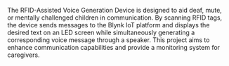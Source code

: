 The RFID-Assisted Voice Generation Device is designed to aid deaf, mute, or mentally challenged children in communication. By scanning RFID tags, the device sends messages to the Blynk IoT platform and displays the desired text on an LED screen while simultaneously generating a corresponding voice message through a speaker. This project aims to enhance communication capabilities and provide a monitoring system for caregivers. 
